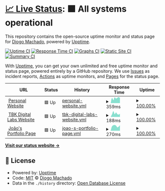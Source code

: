 # [📈 Live Status](https://status.diogomachado.pt): <!--live status--> **🟩 All systems operational**

This repository contains the open-source uptime monitor and status page for [Diogo Machado](https://www.diogomachado.pt/), powered by [Upptime](https://github.com/upptime/upptime).

[![Uptime CI](https://github.com/diogoalexsmachado/upptime-diogomachado.pt/workflows/Uptime%20CI/badge.svg)](https://github.com/diogoalexsmachado/upptime-diogomachado.pt/actions?query=workflow%3A%22Uptime+CI%22)
[![Response Time CI](https://github.com/diogoalexsmachado/upptime-diogomachado.pt/workflows/Response%20Time%20CI/badge.svg)](https://github.com/diogoalexsmachado/upptime-diogomachado.pt/actions?query=workflow%3A%22Response+Time+CI%22)
[![Graphs CI](https://github.com/diogoalexsmachado/upptime-diogomachado.pt/workflows/Graphs%20CI/badge.svg)](https://github.com/diogoalexsmachado/upptime-diogomachado.pt/actions?query=workflow%3A%22Graphs+CI%22)
[![Static Site CI](https://github.com/diogoalexsmachado/upptime-diogomachado.pt/workflows/Static%20Site%20CI/badge.svg)](https://github.com/diogoalexsmachado/upptime-diogomachado.pt/actions?query=workflow%3A%22Static+Site+CI%22)
[![Summary CI](https://github.com/diogoalexsmachado/upptime-diogomachado.pt/workflows/Summary%20CI/badge.svg)](https://github.com/diogoalexsmachado/upptime-diogomachado.pt/actions?query=workflow%3A%22Summary+CI%22)

With [Upptime](https://upptime.js.org), you can get your own unlimited and free uptime monitor and status page, powered entirely by a GitHub repository. We use [Issues](https://github.com/diogoalexsmachado/upptime-diogomachado.pt/issues) as incident reports, [Actions](https://github.com/diogoalexsmachado/upptime-diogomachado.pt/actions) as uptime monitors, and [Pages](https://status.diogomachado.pt) for the status page.

<!--start: status pages-->
<!-- This summary is generated by Upptime (https://github.com/upptime/upptime) -->
<!-- Do not edit this manually, your changes will be overwritten -->
<!-- prettier-ignore -->
| URL | Status | History | Response Time | Uptime |
| --- | ------ | ------- | ------------- | ------ |
| <img alt="" src="https://icons.duckduckgo.com/ip3/www.diogomachado.pt.ico" height="13"> [Personal Website](https://www.diogomachado.pt) | 🟩 Up | [personal-website.yml](https://github.com/diogoalexsmachado/upptime-diogomachado.pt/commits/HEAD/history/personal-website.yml) | <details><summary><img alt="Response time graph" src="./graphs/personal-website/response-time-week.png" height="20"> 359ms</summary><br><a href="https://status.diogomachado.pt/history/personal-website"><img alt="Response time 374" src="https://img.shields.io/endpoint?url=https%3A%2F%2Fraw.githubusercontent.com%2Fdiogoalexsmachado%2Fupptime-diogomachado.pt%2FHEAD%2Fapi%2Fpersonal-website%2Fresponse-time.json"></a><br><a href="https://status.diogomachado.pt/history/personal-website"><img alt="24-hour response time 368" src="https://img.shields.io/endpoint?url=https%3A%2F%2Fraw.githubusercontent.com%2Fdiogoalexsmachado%2Fupptime-diogomachado.pt%2FHEAD%2Fapi%2Fpersonal-website%2Fresponse-time-day.json"></a><br><a href="https://status.diogomachado.pt/history/personal-website"><img alt="7-day response time 359" src="https://img.shields.io/endpoint?url=https%3A%2F%2Fraw.githubusercontent.com%2Fdiogoalexsmachado%2Fupptime-diogomachado.pt%2FHEAD%2Fapi%2Fpersonal-website%2Fresponse-time-week.json"></a><br><a href="https://status.diogomachado.pt/history/personal-website"><img alt="30-day response time 385" src="https://img.shields.io/endpoint?url=https%3A%2F%2Fraw.githubusercontent.com%2Fdiogoalexsmachado%2Fupptime-diogomachado.pt%2FHEAD%2Fapi%2Fpersonal-website%2Fresponse-time-month.json"></a><br><a href="https://status.diogomachado.pt/history/personal-website"><img alt="1-year response time 366" src="https://img.shields.io/endpoint?url=https%3A%2F%2Fraw.githubusercontent.com%2Fdiogoalexsmachado%2Fupptime-diogomachado.pt%2FHEAD%2Fapi%2Fpersonal-website%2Fresponse-time-year.json"></a></details> | <details><summary><a href="https://status.diogomachado.pt/history/personal-website">100.00%</a></summary><a href="https://status.diogomachado.pt/history/personal-website"><img alt="All-time uptime 99.99%" src="https://img.shields.io/endpoint?url=https%3A%2F%2Fraw.githubusercontent.com%2Fdiogoalexsmachado%2Fupptime-diogomachado.pt%2FHEAD%2Fapi%2Fpersonal-website%2Fuptime.json"></a><br><a href="https://status.diogomachado.pt/history/personal-website"><img alt="24-hour uptime 100.00%" src="https://img.shields.io/endpoint?url=https%3A%2F%2Fraw.githubusercontent.com%2Fdiogoalexsmachado%2Fupptime-diogomachado.pt%2FHEAD%2Fapi%2Fpersonal-website%2Fuptime-day.json"></a><br><a href="https://status.diogomachado.pt/history/personal-website"><img alt="7-day uptime 100.00%" src="https://img.shields.io/endpoint?url=https%3A%2F%2Fraw.githubusercontent.com%2Fdiogoalexsmachado%2Fupptime-diogomachado.pt%2FHEAD%2Fapi%2Fpersonal-website%2Fuptime-week.json"></a><br><a href="https://status.diogomachado.pt/history/personal-website"><img alt="30-day uptime 100.00%" src="https://img.shields.io/endpoint?url=https%3A%2F%2Fraw.githubusercontent.com%2Fdiogoalexsmachado%2Fupptime-diogomachado.pt%2FHEAD%2Fapi%2Fpersonal-website%2Fuptime-month.json"></a><br><a href="https://status.diogomachado.pt/history/personal-website"><img alt="1-year uptime 100.00%" src="https://img.shields.io/endpoint?url=https%3A%2F%2Fraw.githubusercontent.com%2Fdiogoalexsmachado%2Fupptime-diogomachado.pt%2FHEAD%2Fapi%2Fpersonal-website%2Fuptime-year.json"></a></details>
| <img alt="" src="https://icons.duckduckgo.com/ip3/www.tbk.digital.ico" height="13"> [TBK Digital Labs Website](https://www.tbk.digital) | 🟩 Up | [tbk-digital-labs-website.yml](https://github.com/diogoalexsmachado/upptime-diogomachado.pt/commits/HEAD/history/tbk-digital-labs-website.yml) | <details><summary><img alt="Response time graph" src="./graphs/tbk-digital-labs-website/response-time-week.png" height="20"> 188ms</summary><br><a href="https://status.diogomachado.pt/history/tbk-digital-labs-website"><img alt="Response time 233" src="https://img.shields.io/endpoint?url=https%3A%2F%2Fraw.githubusercontent.com%2Fdiogoalexsmachado%2Fupptime-diogomachado.pt%2FHEAD%2Fapi%2Ftbk-digital-labs-website%2Fresponse-time.json"></a><br><a href="https://status.diogomachado.pt/history/tbk-digital-labs-website"><img alt="24-hour response time 173" src="https://img.shields.io/endpoint?url=https%3A%2F%2Fraw.githubusercontent.com%2Fdiogoalexsmachado%2Fupptime-diogomachado.pt%2FHEAD%2Fapi%2Ftbk-digital-labs-website%2Fresponse-time-day.json"></a><br><a href="https://status.diogomachado.pt/history/tbk-digital-labs-website"><img alt="7-day response time 188" src="https://img.shields.io/endpoint?url=https%3A%2F%2Fraw.githubusercontent.com%2Fdiogoalexsmachado%2Fupptime-diogomachado.pt%2FHEAD%2Fapi%2Ftbk-digital-labs-website%2Fresponse-time-week.json"></a><br><a href="https://status.diogomachado.pt/history/tbk-digital-labs-website"><img alt="30-day response time 258" src="https://img.shields.io/endpoint?url=https%3A%2F%2Fraw.githubusercontent.com%2Fdiogoalexsmachado%2Fupptime-diogomachado.pt%2FHEAD%2Fapi%2Ftbk-digital-labs-website%2Fresponse-time-month.json"></a><br><a href="https://status.diogomachado.pt/history/tbk-digital-labs-website"><img alt="1-year response time 231" src="https://img.shields.io/endpoint?url=https%3A%2F%2Fraw.githubusercontent.com%2Fdiogoalexsmachado%2Fupptime-diogomachado.pt%2FHEAD%2Fapi%2Ftbk-digital-labs-website%2Fresponse-time-year.json"></a></details> | <details><summary><a href="https://status.diogomachado.pt/history/tbk-digital-labs-website">100.00%</a></summary><a href="https://status.diogomachado.pt/history/tbk-digital-labs-website"><img alt="All-time uptime 99.99%" src="https://img.shields.io/endpoint?url=https%3A%2F%2Fraw.githubusercontent.com%2Fdiogoalexsmachado%2Fupptime-diogomachado.pt%2FHEAD%2Fapi%2Ftbk-digital-labs-website%2Fuptime.json"></a><br><a href="https://status.diogomachado.pt/history/tbk-digital-labs-website"><img alt="24-hour uptime 100.00%" src="https://img.shields.io/endpoint?url=https%3A%2F%2Fraw.githubusercontent.com%2Fdiogoalexsmachado%2Fupptime-diogomachado.pt%2FHEAD%2Fapi%2Ftbk-digital-labs-website%2Fuptime-day.json"></a><br><a href="https://status.diogomachado.pt/history/tbk-digital-labs-website"><img alt="7-day uptime 100.00%" src="https://img.shields.io/endpoint?url=https%3A%2F%2Fraw.githubusercontent.com%2Fdiogoalexsmachado%2Fupptime-diogomachado.pt%2FHEAD%2Fapi%2Ftbk-digital-labs-website%2Fuptime-week.json"></a><br><a href="https://status.diogomachado.pt/history/tbk-digital-labs-website"><img alt="30-day uptime 100.00%" src="https://img.shields.io/endpoint?url=https%3A%2F%2Fraw.githubusercontent.com%2Fdiogoalexsmachado%2Fupptime-diogomachado.pt%2FHEAD%2Fapi%2Ftbk-digital-labs-website%2Fuptime-month.json"></a><br><a href="https://status.diogomachado.pt/history/tbk-digital-labs-website"><img alt="1-year uptime 100.00%" src="https://img.shields.io/endpoint?url=https%3A%2F%2Fraw.githubusercontent.com%2Fdiogoalexsmachado%2Fupptime-diogomachado.pt%2FHEAD%2Fapi%2Ftbk-digital-labs-website%2Fuptime-year.json"></a></details>
| <img alt="" src="https://icons.duckduckgo.com/ip3/joao.tbk.digital.ico" height="13"> [João's Portfolio Page](https://joao.tbk.digital) | 🟩 Up | [joao-s-portfolio-page.yml](https://github.com/diogoalexsmachado/upptime-diogomachado.pt/commits/HEAD/history/joao-s-portfolio-page.yml) | <details><summary><img alt="Response time graph" src="./graphs/joao-s-portfolio-page/response-time-week.png" height="20"> 270ms</summary><br><a href="https://status.diogomachado.pt/history/joao-s-portfolio-page"><img alt="Response time 190" src="https://img.shields.io/endpoint?url=https%3A%2F%2Fraw.githubusercontent.com%2Fdiogoalexsmachado%2Fupptime-diogomachado.pt%2FHEAD%2Fapi%2Fjoao-s-portfolio-page%2Fresponse-time.json"></a><br><a href="https://status.diogomachado.pt/history/joao-s-portfolio-page"><img alt="24-hour response time 308" src="https://img.shields.io/endpoint?url=https%3A%2F%2Fraw.githubusercontent.com%2Fdiogoalexsmachado%2Fupptime-diogomachado.pt%2FHEAD%2Fapi%2Fjoao-s-portfolio-page%2Fresponse-time-day.json"></a><br><a href="https://status.diogomachado.pt/history/joao-s-portfolio-page"><img alt="7-day response time 270" src="https://img.shields.io/endpoint?url=https%3A%2F%2Fraw.githubusercontent.com%2Fdiogoalexsmachado%2Fupptime-diogomachado.pt%2FHEAD%2Fapi%2Fjoao-s-portfolio-page%2Fresponse-time-week.json"></a><br><a href="https://status.diogomachado.pt/history/joao-s-portfolio-page"><img alt="30-day response time 251" src="https://img.shields.io/endpoint?url=https%3A%2F%2Fraw.githubusercontent.com%2Fdiogoalexsmachado%2Fupptime-diogomachado.pt%2FHEAD%2Fapi%2Fjoao-s-portfolio-page%2Fresponse-time-month.json"></a><br><a href="https://status.diogomachado.pt/history/joao-s-portfolio-page"><img alt="1-year response time 195" src="https://img.shields.io/endpoint?url=https%3A%2F%2Fraw.githubusercontent.com%2Fdiogoalexsmachado%2Fupptime-diogomachado.pt%2FHEAD%2Fapi%2Fjoao-s-portfolio-page%2Fresponse-time-year.json"></a></details> | <details><summary><a href="https://status.diogomachado.pt/history/joao-s-portfolio-page">100.00%</a></summary><a href="https://status.diogomachado.pt/history/joao-s-portfolio-page"><img alt="All-time uptime 100.00%" src="https://img.shields.io/endpoint?url=https%3A%2F%2Fraw.githubusercontent.com%2Fdiogoalexsmachado%2Fupptime-diogomachado.pt%2FHEAD%2Fapi%2Fjoao-s-portfolio-page%2Fuptime.json"></a><br><a href="https://status.diogomachado.pt/history/joao-s-portfolio-page"><img alt="24-hour uptime 100.00%" src="https://img.shields.io/endpoint?url=https%3A%2F%2Fraw.githubusercontent.com%2Fdiogoalexsmachado%2Fupptime-diogomachado.pt%2FHEAD%2Fapi%2Fjoao-s-portfolio-page%2Fuptime-day.json"></a><br><a href="https://status.diogomachado.pt/history/joao-s-portfolio-page"><img alt="7-day uptime 100.00%" src="https://img.shields.io/endpoint?url=https%3A%2F%2Fraw.githubusercontent.com%2Fdiogoalexsmachado%2Fupptime-diogomachado.pt%2FHEAD%2Fapi%2Fjoao-s-portfolio-page%2Fuptime-week.json"></a><br><a href="https://status.diogomachado.pt/history/joao-s-portfolio-page"><img alt="30-day uptime 100.00%" src="https://img.shields.io/endpoint?url=https%3A%2F%2Fraw.githubusercontent.com%2Fdiogoalexsmachado%2Fupptime-diogomachado.pt%2FHEAD%2Fapi%2Fjoao-s-portfolio-page%2Fuptime-month.json"></a><br><a href="https://status.diogomachado.pt/history/joao-s-portfolio-page"><img alt="1-year uptime 100.00%" src="https://img.shields.io/endpoint?url=https%3A%2F%2Fraw.githubusercontent.com%2Fdiogoalexsmachado%2Fupptime-diogomachado.pt%2FHEAD%2Fapi%2Fjoao-s-portfolio-page%2Fuptime-year.json"></a></details>

<!--end: status pages-->

[**Visit our status website →**](https://status.diogomachado.pt)

## 📄 License

- Powered by: [Upptime](https://github.com/upptime/upptime)
- Code: [MIT](./LICENSE) © [Diogo Machado](https://www.diogomachado.pt/)
- Data in the `./history` directory: [Open Database License](https://opendatacommons.org/licenses/odbl/1-0/)
